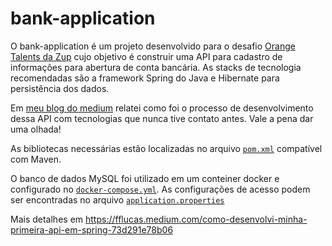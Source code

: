 # bank-application

O bank-application é um projeto desenvolvido para o desafio [Orange Talents da Zup](https://www.zup.com.br/orange-talents) cujo objetivo é construir uma API para cadastro de informações para abertura de conta bancária. As stacks de tecnologia recomendadas são a framework Spring do Java e Hibernate para persistência dos dados.

Em [meu blog do medium](https://fflucas.medium.com/como-desenvolvi-minha-primeira-api-em-spring-73d291e78b06) relatei como foi o processo de desenvolvimento dessa API com tecnologias que nunca tive contato antes. Vale a pena dar uma olhada!

As bibliotecas necessárias estão localizadas no arquivo [`pom.xml`](https://github.com/fflucas/bank-application/blob/master/pom.xml) compatível com Maven.

O banco de dados MySQL foi utilizado em um conteiner docker e configurado no [`docker-compose.yml`](https://github.com/fflucas/bank-application/blob/master/docker-compose.yml). As configurações de acesso podem ser encontradas no arquivo [`application.properties`](https://github.com/fflucas/bank-application/blob/master/src/main/resources/application.properties)

Mais detalhes em https://fflucas.medium.com/como-desenvolvi-minha-primeira-api-em-spring-73d291e78b06
